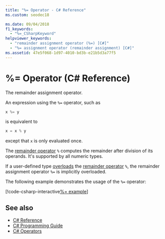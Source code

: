 ```yaml
---
title: "%= Operator - C# Reference"
ms.custom: seodec18

ms.date: 09/04/2018
f1_keywords: 
  - "%=_CSharpKeyword"
helpviewer_keywords: 
  - "remainder assignment operator (%=) [C#]"
  - "%= assignment operator (remainder assignment) [C#]"
ms.assetid: 47e5f068-1d97-4010-bd3b-e21b5d3a77f5
---
```

# %= Operator (C# Reference)

The remainder assignment operator.

An expression using the `%=` operator, such as  

```csharp
x %= y
```  

is equivalent to  

```csharp
x = x % y
```  

except that `x` is only evaluated once.
  
The [remainder operator](remainder-operator.md) `%` computes the remainder after division of its operands. It's supported by all numeric types.

If a user-defined type [overloads](../keywords/operator.md) the [remainder operator](remainder-operator.md) `%`, the remainder assignment operator `%=` is implicitly overloaded.
  
The following example demonstrates the usage of the `%=` operator:

[!code-csharp-interactive[%= example](~/samples/snippets/csharp/language-reference/operators/RemainderExamples.cs#3)]

## See also

- [C# Reference](../index.md)
- [C# Programming Guide](../../programming-guide/index.md)
- [C# Operators](index.md)
